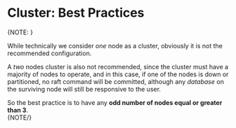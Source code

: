 # Cluster: Best Practices

{NOTE: }

While technically we consider _one_ node as a cluster, obviously it is not the recommended configuration.  

A _two_ nodes cluster is also not recommended, since the cluster must have a majority of nodes to operate, 
and in this case, if one of the nodes is down or partitioned, no raft command will be committed, although any _database_ on the surviving node will still be responsive to the user.  

So the best practice is to have any **odd number of nodes equal or greater than 3**.  
{NOTE/}
